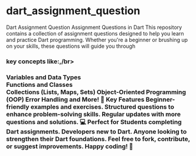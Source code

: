# dart_assignment_question
Dart Assignment Question 
Assignment Questions in Dart
This repository contains a collection of assignment questions designed to help you learn and practice Dart programming. Whether you're a beginner or brushing up on your skills, these questions will guide you through </br><h3>key concepts like:,/br><h3>

Variables and Data Types</br>
Functions and Classes</br>
Collections (Lists, Maps, Sets)
Object-Oriented Programming (OOP)
Error Handling and More!
🌟 Key Features
Beginner-friendly examples and exercises.
Structured questions to enhance problem-solving skills.
Regular updates with more questions and solutions.
💻 Perfect for
Students completing Dart assignments.
Developers new to Dart.
Anyone looking to strengthen their Dart foundations.
Feel free to fork, contribute, or suggest improvements. Happy coding! 🚀
